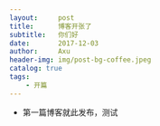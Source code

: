 ```yaml
---
layout:     post
title:      博客开张了
subtitle:   你们好
date:       2017-12-03
author:     Axu
header-img: img/post-bg-coffee.jpeg
catalog: true
tags:
    - 开篇
---
```


- 第一篇博客就此发布，测试

